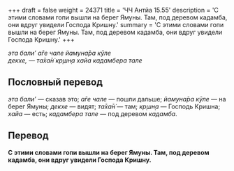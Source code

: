 +++
draft = false
weight = 24371
title = 'ЧЧ Антйа 15.55'
description = 'С этими словами гопи вышли на берег Ямуны. Там, под деревом кадамба, они вдруг увидели Господа Кришну.'
summary = 'С этими словами гопи вышли на берег Ямуны. Там, под деревом кадамба, они вдруг увидели Господа Кришну.'
+++

_эта бали’ а̄ге чале йамуна̄ра кӯле  
декхе, — та̄ха̄н̇ кр̣шн̣а хайа кадамбера тале_

## Пословный перевод

_эта_ _бали’_ — сказав это; _а̄ге_ _чале_ — пошли дальше; _йамуна̄ра_ _кӯле_ — на берег Ямуны; _декхе_ — видят; _та̄ха̄н̇_ — там; _кр̣шн̣а_ — Господь Кришна; _хайа_ — есть; _кадамбера_ _тале_ — под деревом _кадамба_.

## Перевод

**С этими словами гопи вышли на берег Ямуны. Там, под деревом кадамба, они вдруг увидели Господа Кришну.**
